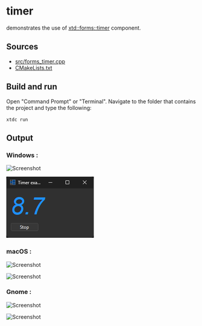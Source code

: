# timer

demonstrates the use of [xtd::forms::timer](https://gammasoft71.github.io/xtd/reference_guides/latest/classxtd_1_1forms_1_1timer.html) component.

## Sources

* [src/forms_timer.cpp](src/forms_timer.cpp)
* [CMakeLists.txt](CMakeLists.txt)

## Build and run

Open "Command Prompt" or "Terminal". Navigate to the folder that contains the project and type the following:

```shell
xtdc run
```

## Output

### Windows :

![Screenshot](../../../../docs/pictures/examples/forms_timer_w.png)

![Screenshot](../../../../docs/pictures/examples/forms_timer_wd.png)

### macOS :

![Screenshot](../../../../docs/pictures/examples/forms_timer_m.png)

![Screenshot](../../../../docs/pictures/examples/forms_timer_md.png)

### Gnome :

![Screenshot](../../../../docs/pictures/examples/forms_timer_g.png)

![Screenshot](../../../../docs/pictures/examples/forms_timer_gd.png)
